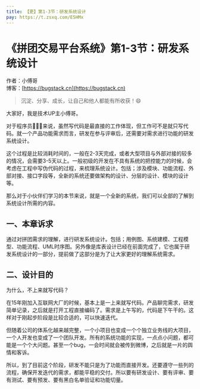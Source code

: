 ```yaml
---
title: 【更】第1-3节：研发系统设计
pay: https://t.zsxq.com/ESHMx
---
```


# 《拼团交易平台系统》第1-3节：研发系统设计

作者：小傅哥
<br/>博客：[https://bugstack.cn](https://bugstack.cn)

> 沉淀、分享、成长，让自己和他人都能有所收获！😄

大家好，我是技术UP主小傅哥。

对于程序员👨🏻‍💻来说，虽然写代码是最直接的工作体现，但工作可不是就只写代码。就一个产品功能需求而言，研发在参与评审后，还需要对需求进行功能的研发系统设计。

这个过程是比较消耗时间的，一般在2-3天完成，或者大型项目与外部对接的较多的情况，会需要3-5天以上。一般初级的开发在不具有系统的把控能力的时候，会考虑在工程中写伪代码的过程，来梳理系统设计。包括；涉及模块、功能流程、外部对接、接口字段等，全新的系统还要做架构的设计、分层的设计、模块的设计等。

那么对于小伙伴们学习的本节来说，就是一个全新的系统，我们可以全部的了解到系统设计所需的内容。

## 一、本章诉求

通过对拼团需求的理解，进行研发系统设计。包括；用例图、系统建模、工程模型、功能流程、UML时序图。另外像是库表设计已经在前面完成了，它也属于研发系统设计的一部分，提前做了这部分是为了让大家更好的理解系统需求。

## 二、设计目的

为什么，不上来就写代码？

在15年刚加入互联网大厂的时候，基本上是一上来就写代码。产品聊完需求，研发简单记录，之后就是打开工程直接编码了。需求是上午写的，代码是下午干的。这样对于刚起步阶段是比较合适的，可以快速迭代。

但随着公司的体系化越来越完整，一个小项目也变成一个个独立业务线的大项目，一个人开发也变成了一个团队开发。所有的系统功能的实现，一点点小问题，都可能是一个个大问题。甚至一个bug，一会时间就会被传到微博，之后就是一片的舆情和客诉。

所以，到了目前这个阶段，研发不能只是为了功能而直接开发。还要遵守一些列的流程，确保开发迭代的需求，都能平稳的交付。所以要有研发设计、要有评审、要有测试、要有预发、要有黑白名单验证和功能切量。
